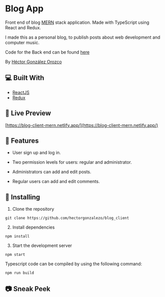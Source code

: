 # Blog App 

Front end of blog [MERN](https://www.mongodb.com/mern-stack) stack application. Made with TypeScript using React and Redux.

I made this as a personal blog, to publish posts about web development and computer music.

Code for the Back end can be found [here](https://github.com/hectorgonzalezo/blog_server)

By [Héctor González Orozco](https://github.com/hectorgonzalezo)

## :computer: Built With

* [ReactJS](https://reactjs.org/)
* [Redux](https://redux.js.org/)

## :ferris_wheel: Live Preview

[https://blog-client-mern.netlify.app/](https://blog-client-mern.netlify.app/)

## :rocket: Features

- User sign up and log in.

- Two permission levels for users: regular and administrator. 

-  Administrators can add and edit posts. 

- Regular users can add and edit comments.


## :construction: Installing

1. Clone the repository

`git clone https://github.com/hectorgonzalezo/blog_client`

2. Install dependencies

`npm install`

3. Start the development server

`npm start`

Typescript code can be compiled by using the following command: 

`npm run build`


## :camera: Sneak Peek
